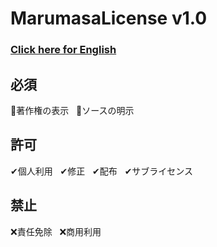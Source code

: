 # MarumasaLicense v1.0
### [Click here for English](https://github.com/malken21/MarumasaLicenses/blob/main/MarumasaLicense_v1.0/LICENSE-ja.md)
## 必須
📄著作権の表示&nbsp;&nbsp;&nbsp;📄ソースの明示
<br>
## 許可
✔個人利用&nbsp;&nbsp;&nbsp;✔修正&nbsp;&nbsp;&nbsp;✔配布&nbsp;&nbsp;&nbsp;✔サブライセンス
<br>
## 禁止
❌責任免除&nbsp;&nbsp;&nbsp;❌商用利用
